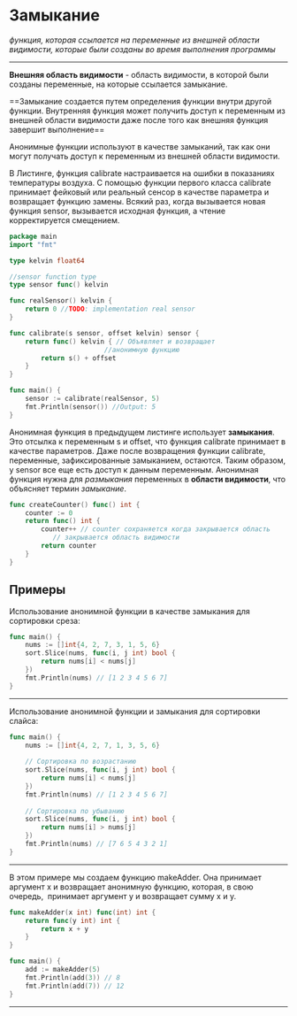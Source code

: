 # Замыкание
*функция, которая ссылается на переменные из внешней области видимости, которые были созданы во время выполнения программы*

---

**Внешняя область видимости** - область видимости, в которой были созданы переменные, на которые ссылается замыкание.

==Замыкание создается путем определения функции внутри другой функции. Внутренняя функция может получить доступ к переменным из внешней области видимости даже после того как внешняя функция завершит выполнение==

Анонимные функции используют в качестве замыканий, так как они могут получать доступ к переменным из внешней области видимости.

В Листинге, функция calibrate настраивается на ошибки в показаниях температуры воздуха. С помощью функции первого класса calibrate принимает фейковый или реальный сенсор в качестве параметра и возвращает функцию замены. Всякий раз, когда вызывается новая функция sensor, вызывается исходная функция, а чтение корректируется смещением.
```go
package main
import "fmt"

type kelvin float64

//sensor function type
type sensor func() kelvin

func realSensor() kelvin {
	return 0 //TODO: implementation real sensor
}

func calibrate(s sensor, offset kelvin) sensor {
	return func() kelvin { // Объявляет и возвращает 
						//анонимную функцию
		return s() + offset
	} 
}

func main() {
	sensor := calibrate(realSensor, 5)
	fmt.Println(sensor()) //Output: 5
}
```
Анонимная функция в предыдущем листинге использует **замыкания**. Это отсылка к переменным s и offset, что функция calibrate принимает в качестве параметров. Даже после возвращения функции calibrate, переменные, зафиксированные замыканием, остаются. Таким образом, у sensor все еще есть доступ к данным переменным. Анонимная функция нужна для _размыкания_ переменных в **области видимости**, что объясняет термин _замыкание_.

```go
func createCounter() func() int {  
    counter := 0  
    return func() int {  
		counter++ // counter сохраняется когда закрывается область  
	       // закрывается область видимости
	    return counter  
    }  
}
```


## Примеры

Использование анонимной функции в качестве замыкания для сортировки среза:

```go
func main() {
	nums := []int{4, 2, 7, 3, 1, 5, 6}
	sort.Slice(nums, func(i, j int) bool {
		return nums[i] < nums[j]
	})
	fmt.Println(nums) // [1 2 3 4 5 6 7]
}
```
---

Использование анонимной функции и замыкания для сортировки слайса:

```go
func main() {
	nums := []int{4, 2, 7, 1, 3, 5, 6}
	
	// Сортировка по возрастанию
	sort.Slice(nums, func(i, j int) bool {
		return nums[i] < nums[j]
	})
	fmt.Println(nums) // [1 2 3 4 5 6 7]
	
	// Сортировка по убыванию
	sort.Slice(nums, func(i, j int) bool {
		return nums[i] > nums[j]
	})
	fmt.Println(nums) // [7 6 5 4 3 2 1]
}
```
---

В этом примере мы создаем функцию makeAdder. Она принимает аргумент x и возвращает анонимную функцию, которая, в свою очередь,  принимает аргумент y и возвращает сумму x и y.

```go
func makeAdder(x int) func(int) int {
	return func(y int) int {
		return x + y
	}
}

func main() {
	add := makeAdder(5)
	fmt.Println(add(3)) // 8
	fmt.Println(add(7)) // 12
}
```
---
